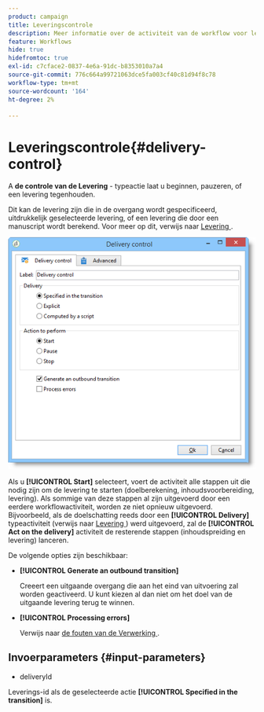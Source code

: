 ```yaml
---
product: campaign
title: Leveringscontrole
description: Meer informatie over de activiteit van de workflow voor leveringsbeheer
feature: Workflows
hide: true
hidefromtoc: true
exl-id: c7cface2-0837-4e6a-91dc-b8353010a7a4
source-git-commit: 776c664a99721063dce5fa003cf40c81d94f8c78
workflow-type: tm+mt
source-wordcount: '164'
ht-degree: 2%

---
```


# Leveringscontrole{#delivery-control}



A **de controle van de Levering** - typeactie laat u beginnen, pauzeren, of een levering tegenhouden.

Dit kan de levering zijn die in de overgang wordt gespecificeerd, uitdrukkelijk geselecteerde levering, of een levering die door een manuscript wordt berekend. Voor meer op dit, verwijs naar [ Levering ](delivery.md).

![](assets/edit_diffusion_act.png)

Als u **[!UICONTROL Start]** selecteert, voert de activiteit alle stappen uit die nodig zijn om de levering te starten (doelberekening, inhoudsvoorbereiding, levering). Als sommige van deze stappen al zijn uitgevoerd door een eerdere workflowactiviteit, worden ze niet opnieuw uitgevoerd. Bijvoorbeeld, als de doelschatting reeds door een **[!UICONTROL Delivery]** typeactiviteit (verwijs naar [ Levering ](delivery.md)) werd uitgevoerd, zal de **[!UICONTROL Act on the delivery]** activiteit de resterende stappen (inhoudspreiding en levering) lanceren.

De volgende opties zijn beschikbaar:

* **[!UICONTROL Generate an outbound transition]**

  Creeert een uitgaande overgang die aan het eind van uitvoering zal worden geactiveerd. U kunt kiezen al dan niet om het doel van de uitgaande levering terug te winnen.

* **[!UICONTROL Processing errors]**

  Verwijs naar [ de fouten van de Verwerking ](monitoring-workflow-execution.md#processing-errors).

## Invoerparameters {#input-parameters}

* deliveryId

Leverings-id als de geselecteerde actie **[!UICONTROL Specified in the transition]** is.
